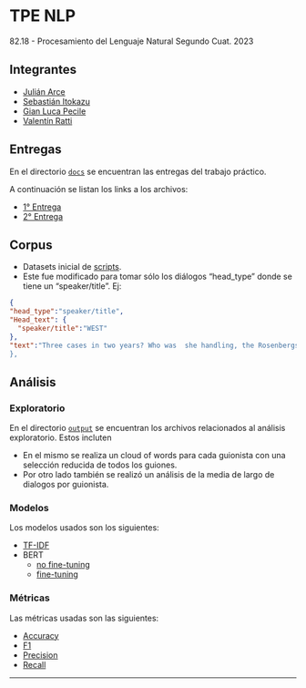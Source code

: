 # TPE NLP

82.18 - Procesamiento del Lenguaje Natural Segundo Cuat. 2023

## Integrantes

- [Julián Arce](https://github.com/JuArce)
- [Sebastián Itokazu](https://github.com/sebitokazu)
- [Gian Luca Pecile](https://github.com/glpecile)
- [Valentín Ratti](https://github.com/valenratti)

## Entregas

En el directorio [`docs`](/docs/) se encuentran las entregas del trabajo práctico.

A continuación se listan los links a los archivos:

- [1° Entrega](/docs/Informe_1°_Entrega_NLP.pdf)
- [2° Entrega](/docs/Slides_2°_Entrega_NLP.pdf)

## Corpus

- Datasets inicial de [scripts](https://www.kaggle.com/datasets/e14349f732b3f35aa1bcb5fe68961b4a79a757bc5c84fe678acd0ffa69018c72).
- Este fue modificado para tomar sólo los diálogos “head_type” donde se tiene un “speaker/title”. Ej:

```json
{
"head_type":"speaker/title",
"Head_text": {
  "speaker/title":"WEST"
},
"text":"Three cases in two years? Who was  she handling, the Rosenbergs?”
},
```

## Análisis

### Exploratorio

En el directorio [`output`](/output) se encuentran los archivos relacionados al análisis exploratorio. Estos incluten

- En el mismo se realiza un cloud of words para cada guionista con una selección reducida de todos los guiones.
- Por otro lado también se realizó un análisis de la media de largo de dialogos por guionista.

### Modelos

Los modelos usados son los siguientes:

- [TF-IDF](/src/tfidf.py)
- BERT
  - [no fine-tuning](/src/bert-no-fine-tuning.py)
  - [fine-tuning](/src/bert-fine-tuning.py)

### Métricas

Las métricas usadas son las siguientes:

- [Accuracy](/src/metrics.py)
- [F1](/src/metrics.py)
- [Precision](/src/metrics.py)
- [Recall](/src/metrics.py)

------
